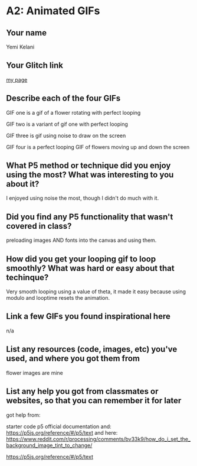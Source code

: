 # A2: Animated GIFs

## Your name
Yemi Kelani

## Your Glitch link
[my page](https://a1-yembo.glitch.me/)



## Describe each of the four GIFs 
GIF one is a gif of a flower rotating with perfect looping

GIF two is a variant of gif one with perfect looping

GIF three is gif using noise to draw on the screen

GIF four is a perfect looping GIF of flowers moving up and down the screen

## What P5 method or technique did you enjoy using the most? What was interesting to you about it?

I enjoyed using noise the most, though I didn't do much with it.

## Did you find any P5 functionality that wasn't covered in class?
 
preloading images AND fonts into the canvas and using them.

## How did you get your looping gif to loop smoothly? What was hard or easy about that techinque?
 
Very smooth looping using a value of theta, it made it easy because using modulo and looptime resets the animation.

## Link a few GIFs you found inspirational here

n/a

## List any resources (code, images, etc) you've used, and where you got them from

flower images are mine

## List any help you got from classmates or websites, so that you can remember it for later

got help from:

starter code 
p5 official documentation 
and: 
https://p5js.org/reference/#/p5/text 
and here: https://www.reddit.com/r/processing/comments/bv33k9/how_do_i_set_the_background_image_tint_to_change/ 

https://p5js.org/reference/#/p5/text